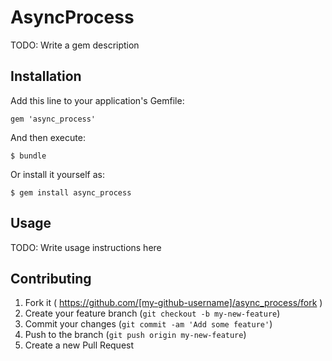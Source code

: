 # AsyncProcess

TODO: Write a gem description

## Installation

Add this line to your application's Gemfile:

    gem 'async_process'

And then execute:

    $ bundle

Or install it yourself as:

    $ gem install async_process

## Usage

TODO: Write usage instructions here

## Contributing

1. Fork it ( https://github.com/[my-github-username]/async_process/fork )
2. Create your feature branch (`git checkout -b my-new-feature`)
3. Commit your changes (`git commit -am 'Add some feature'`)
4. Push to the branch (`git push origin my-new-feature`)
5. Create a new Pull Request
